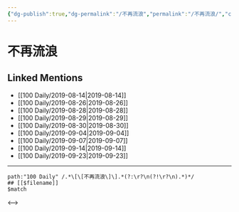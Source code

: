 ```yaml
---
{"dg-publish":true,"dg-permalink":"/不再流浪","permalink":"/不再流浪/","created":"2023-03-27T20:46:41.670+08:00","updated":"2023-03-27T20:46:42.021+08:00"}
---
```


# 不再流浪

## Linked Mentions
- [[100 Daily/2019-08-14\|2019-08-14]]
- [[100 Daily/2019-08-26\|2019-08-26]]
- [[100 Daily/2019-08-28\|2019-08-28]]
- [[100 Daily/2019-08-29\|2019-08-29]]
- [[100 Daily/2019-08-30\|2019-08-30]]
- [[100 Daily/2019-09-04\|2019-09-04]]
- [[100 Daily/2019-09-07\|2019-09-07]]
- [[100 Daily/2019-09-14\|2019-09-14]]
- [[100 Daily/2019-09-23\|2019-09-23]]


---

```expander
path:"100 Daily" /.*\[\[不再流浪\]\].*(?:\r?\n(?!\r?\n).*)*/
## [[$filename]]
$match
```

<-->